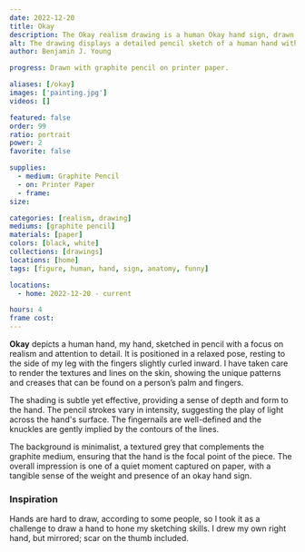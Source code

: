 ```yaml
---
date: 2022-12-20
title: Okay
description: The Okay realism drawing is a human Okay hand sign, drawn with graphite pencil.
alt: The drawing displays a detailed pencil sketch of a human hand with a gentle curvature of the fingers and intricate line work that captures the texture of the skin.
author: Benjamin J. Young

progress: Drawn with graphite pencil on printer paper.

aliases: [/okay]
images: ['painting.jpg']
videos: []

featured: false
order: 99
ratio: portrait
power: 2
favorite: false

supplies:
  - medium: Graphite Pencil
  - on: Printer Paper
  - frame: 
size: 

categories: [realism, drawing]
mediums: [graphite pencil]
materials: [paper]
colors: [black, white]
collections: [drawings]
locations: [home]
tags: [figure, human, hand, sign, anatomy, funny]

locations:
  - home: 2022-12-20 - current

hours: 4
frame cost: 
---
```


**Okay** depicts a human hand, my hand, sketched in pencil with a focus on realism and attention to detail. It is positioned in a relaxed pose, resting to the side of my leg with the fingers slightly curled inward. I have taken care to render the textures and lines on the skin, showing the unique patterns and creases that can be found on a person’s palm and fingers.

The shading is subtle yet effective, providing a sense of depth and form to the hand. The pencil strokes vary in intensity, suggesting the play of light across the hand's surface. The fingernails are well-defined and the knuckles are gently implied by the contours of the lines.

The background is minimalist, a textured grey that complements the graphite medium, ensuring that the hand is the focal point of the piece. The overall impression is one of a quiet moment captured on paper, with a tangible sense of the weight and presence of an okay hand sign.

### Inspiration ###

Hands are hard to draw, according to some people, so I took it as a challenge to draw a hand to hone my sketching skills. I drew my own right hand, but mirrored; scar on the thumb included.